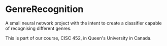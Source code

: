 # GenreRecognition
A small neural network project with the intent to create a classifier capable of recognising different genres.

This is part of our course, CISC 452, in Queen's University in Canada. 

